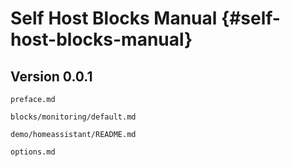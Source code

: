 # Self Host Blocks Manual {#self-host-blocks-manual}

## Version 0.0.1


```{=include=} preface
preface.md
```

```{=include=} chapters html:into-file=//blocks-monitoring.html
blocks/monitoring/default.md
```

```{=include=} chapters html:into-file=//demo-homeassistant.html
demo/homeassistant/README.md
```

```{=include=} appendix html:into-file=//options.html
options.md
```

